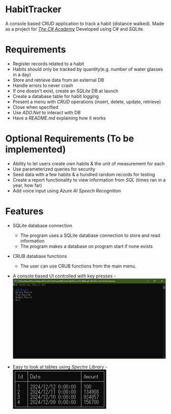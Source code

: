 # HabitTracker
A console based CRUD application to track a habit (distance walked).
Made as a project for [*The C# Academy*](https://thecsharpacademy.com/project/12/habit-logger)
Developed using C# and SQLite.

# Requirements
- Register records related to a habit
- Habits should only be tracked by quantity(e.g. number of water glasses in a day)
- Store and retrieve data from an external DB
- Handle errors to never crash
- If one doesn't exist, create an *SQLite* DB at launch
- Create a database table for habit logging 
- Present a menu with *CRUD* operations (insert, delete, update, retrieve)
- Close when specified
- Use *ADO.Net* to interact with DB
- Have a *README.md* explaining how it works

# Optional Requirements (To be implemented)
- Ability to let users create own habits & the unit of measurement for each
- Use parameterized queries for security
- Seed data with a few habits & a hundred random records for testing
- Create a report functionality to view information from *SQL* (times ran in a year, how far)
- Add voice input using *Azure AI Speech Recognition*

# Features
* SQLite database connection
   - The program uses a SQLite database connection to store and read information
   - The program makes a database on program start if none exists

* CRUB database functions
   - The user can use CRUB functions from the main menu.

* A console based UI controlled with key presses
 -![image](/images/HabitTracker-MainMenu.PNG)

* Easy to look at tables using *Spectre Library*
-![image](/images/HabitTracker-ViewRecords.PNG)
